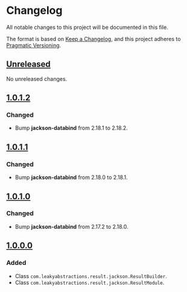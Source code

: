 
# Changelog

All notable changes to this project will be documented in this file.

The format is based on [Keep a Changelog](https://keepachangelog.com/en/1.1.0/),
and this project adheres to [Pragmatic Versioning](https://pragver.github.io/spec/1.0.0.0.html).


## [Unreleased]

No unreleased changes.


## [1.0.1.2]

### Changed

- Bump **jackson-databind** from 2.18.1 to 2.18.2.


## [1.0.1.1]

### Changed

- Bump **jackson-databind** from 2.18.0 to 2.18.1.


## [1.0.1.0]

### Changed

- Bump **jackson-databind** from 2.17.2 to 2.18.0.


## [1.0.0.0]

### Added

- Class `com.leakyabstractions.result.jackson.ResultBuilder`.
- Class `com.leakyabstractions.result.jackson.ResultModule`.


[Unreleased]: https://github.com/LeakyAbstractions/result-jackson/compare/main...develop
[1.0.0.0]: https://github.com/LeakyAbstractions/result-jackson/releases/tag/1.0.0.0
[1.0.1.0]: https://github.com/LeakyAbstractions/result-jackson/releases/tag/1.0.1.0
[1.0.1.1]: https://github.com/LeakyAbstractions/result-jackson/releases/tag/1.0.1.1
[1.0.1.2]: https://github.com/LeakyAbstractions/result-jackson/releases/tag/1.0.1.2
